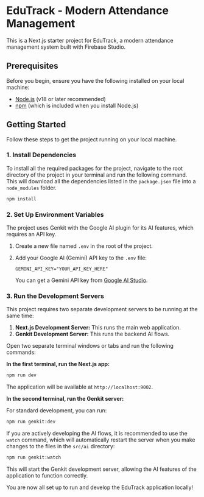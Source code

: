 # EduTrack - Modern Attendance Management

This is a Next.js starter project for EduTrack, a modern attendance management system built with Firebase Studio.

## Prerequisites

Before you begin, ensure you have the following installed on your local machine:
- [Node.js](https://nodejs.org/) (v18 or later recommended)
- [npm](https://www.npmjs.com/) (which is included when you install Node.js)

## Getting Started

Follow these steps to get the project running on your local machine.

### 1. Install Dependencies

To install all the required packages for the project, navigate to the root directory of the project in your terminal and run the following command. This will download all the dependencies listed in the `package.json` file into a `node_modules` folder.

```bash
npm install
```

### 2. Set Up Environment Variables

The project uses Genkit with the Google AI plugin for its AI features, which requires an API key.

1.  Create a new file named `.env` in the root of the project.
2.  Add your Google AI (Gemini) API key to the `.env` file:

    ```
    GEMINI_API_KEY="YOUR_API_KEY_HERE"
    ```

    You can get a Gemini API key from [Google AI Studio](https://aistudio.google.com/app/apikey).

### 3. Run the Development Servers

This project requires two separate development servers to be running at the same time:

1.  **Next.js Development Server:** This runs the main web application.
2.  **Genkit Development Server:** This runs the backend AI flows.

Open two separate terminal windows or tabs and run the following commands:

**In the first terminal, run the Next.js app:**

```bash
npm run dev
```
The application will be available at `http://localhost:9002`.

**In the second terminal, run the Genkit server:**

For standard development, you can run:
```bash
npm run genkit:dev
```

If you are actively developing the AI flows, it is recommended to use the `watch` command, which will automatically restart the server when you make changes to the files in the `src/ai` directory:
```bash
npm run genkit:watch
```

This will start the Genkit development server, allowing the AI features of the application to function correctly.

You are now all set up to run and develop the EduTrack application locally!
